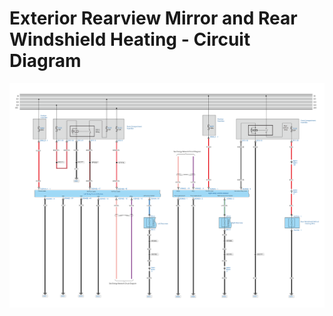 # Exterior Rearview Mirror and Rear Windshield Heating - Circuit Diagram

![](../../res/6/G082125.svg)